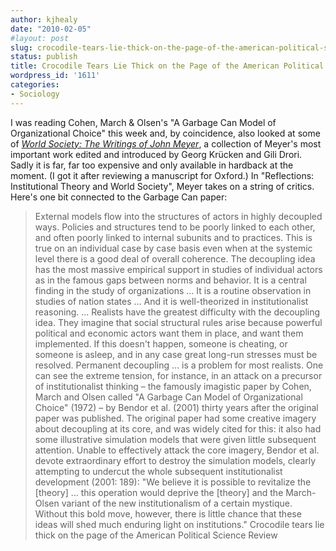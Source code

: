 ```yaml
---
author: kjhealy
date: "2010-02-05"
#layout: post
slug: crocodile-tears-lie-thick-on-the-page-of-the-american-political-science-review
status: publish
title: Crocodile Tears Lie Thick on the Page of the American Political Science Review
wordpress_id: '1611'
categories:
- Sociology
---
```


I was reading Cohen, March & Olsen's "A Garbage Can Model of Organizational Choice" this week and, by coincidence, also looked at some of *[World Society: The Writings of John Meyer](http://www.amazon.com/exec/obidos/ASIN/0199234043/)*, a collection of Meyer's most important work edited and introduced by Georg Krücken and Gili Drori. Sadly it is far, far too expensive and only available in hardback at the moment. (I got it after reviewing a manuscript for Oxford.) In "Reflections: Institutional Theory and World Society", Meyer takes on a string of critics. Here's one bit connected to the Garbage Can paper:

> External models flow into the structures of actors in highly decoupled ways. Policies and structures tend to be poorly linked to each other, and often poorly linked to internal subunits and to practices. This is true on an individual case by case basis even when at the systemic level there is a good deal of overall coherence. The decoupling idea has the most massive empirical support in studies of individual actors as in the famous gaps between norms and behavior. It is a central finding in the study of organizations … It is a routine observation in studies of nation states … And it is well-theorized in institutionalist reasoning. ... Realists have the greatest difficulty with the decoupling idea. They imagine that social structural rules arise because powerful political and economic actors want them in place, and want them implemented. If this doesn't happen, someone is cheating, or someone is asleep, and in any case great long-run stresses must be resolved. Permanent decoupling … is a problem for most realists. One can see the extreme tension, for instance, in an attack on a precursor of institutionalist thinking – the famously imagistic paper by Cohen, March and Olsen called "A Garbage Can Model of Organizational Choice" (1972) – by Bendor et al. (2001) thirty years after the original paper was published. The original paper had some creative imagery about decoupling at its core, and was widely cited for this: it also had some illustrative simulation models that were given little subsequent attention. Unable to effectively attack the core imagery, Bendor et al. devote extraordinary effort to destroy the simulation models, clearly attempting to undercut the whole subsequent institutionalist development (2001: 189): "We believe it is possible to revitalize the [theory] ... this operation would deprive the [theory] and the March-Olsen variant of the new institutionalism of a certain mystique. Without this bold move, however, there is little chance that these ideas will shed much enduring light on institutions." Crocodile tears lie thick on the page of the American Political Science Review

